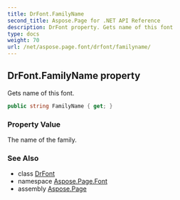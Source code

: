 ```yaml
---
title: DrFont.FamilyName
second_title: Aspose.Page for .NET API Reference
description: DrFont property. Gets name of this font
type: docs
weight: 70
url: /net/aspose.page.font/drfont/familyname/
---
```

## DrFont.FamilyName property

Gets name of this font.

```csharp
public string FamilyName { get; }
```

### Property Value

The name of the family.

### See Also

* class [DrFont](../)
* namespace [Aspose.Page.Font](../../drfont/)
* assembly [Aspose.Page](../../../)


